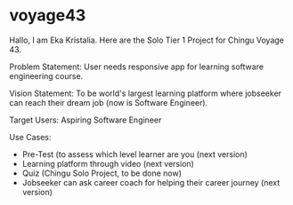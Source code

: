 # voyage43
Hallo, I am Eka Kristalia. Here are the Solo Tier 1 Project for Chingu Voyage 43.

Problem Statement:
User needs responsive app for learning software engineering course.

Vision Statement:
To be world's largest learning platform where jobseeker can reach their dream job (now is Software Engineer).

Target Users: Aspiring Software Engineer

Use Cases:
- Pre-Test (to assess which level learner are you (next version)
- Learning platform through video (next version)
- Quiz (Chingu Solo Project, to be done now)
- Jobseeker can ask career coach for helping their career journey (next version)


